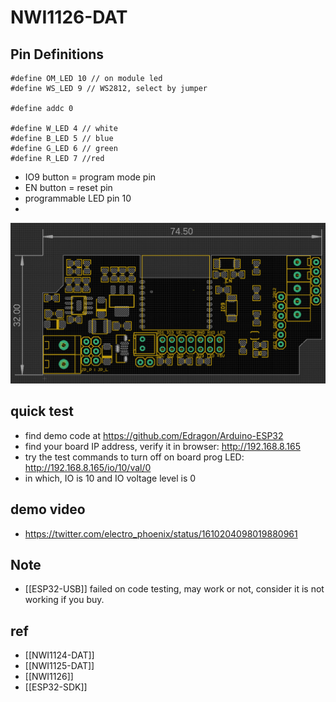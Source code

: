 
# NWI1126-DAT


## Pin Definitions

    #define OM_LED 10 // on module led
    #define WS_LED 9 // WS2812, select by jumper 

    #define addc 0

    #define W_LED 4 // white
    #define B_LED 5 // blue
    #define G_LED 6 // green
    #define R_LED 7 //red


- IO9 button = program mode pin
- EN button = reset pin 
- programmable LED pin 10 
- 
![](07-06-17-07-02-2023.png)


## quick test 

- find demo code at https://github.com/Edragon/Arduino-ESP32 
- find your board IP address, verify it in browser: http://192.168.8.165
- try the test commands to turn off on board prog LED: http://192.168.8.165/io/10/val/0
- in which, IO is 10 and IO voltage level is 0


## demo video 
- https://twitter.com/electro_phoenix/status/1610204098019880961

## Note

- [[ESP32-USB]] failed on code testing, may work or not, consider it is not working if you buy.


## ref 

- [[NWI1124-DAT]]
- [[NWI1125-DAT]]
- [[NWI1126]]
- [[ESP32-SDK]]